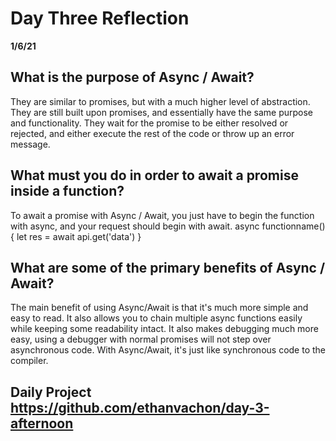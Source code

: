 # Day Three Reflection
__1/6/21__

## What is the purpose of Async / Await?
They are similar to promises, but with a much higher level of abstraction. They are still built upon promises, and essentially have the same purpose and functionality. They wait for the promise to be either resolved or rejected, and either execute the rest of the code or throw up an error message. 

## What must you do in order to await a promise inside a function?
To await a promise with Async / Await, you just have to begin the function with async, and your request should begin with await.
async functionname(){
  let res = await api.get('data')
}

## What are some of the primary benefits of Async / Await?
The main benefit of using Async/Await is that it's much more simple and easy to read. It also allows you to chain multiple async functions easily while keeping some readability intact. It also makes debugging much more easy, using a debugger with normal promises will not step over asynchronous code. With Async/Await, it's just like synchronous code to the compiler.


## Daily Project https://github.com/ethanvachon/day-3-afternoon